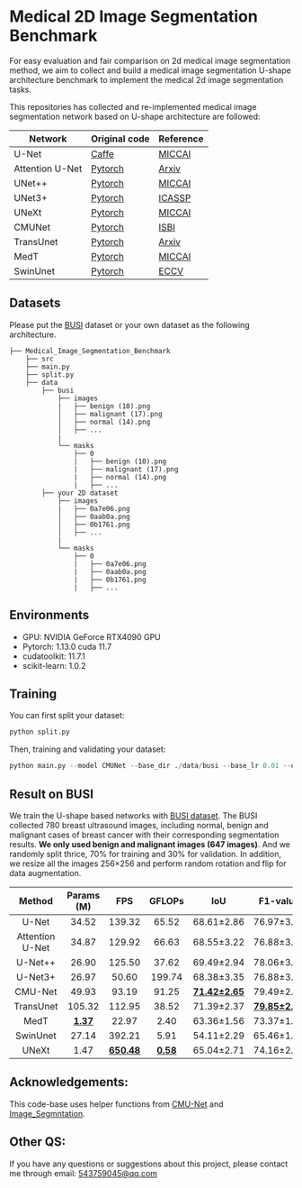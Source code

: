 # Medical 2D Image Segmentation Benchmark





For easy evaluation and fair comparison on 2d medical image segmentation method, we aim to collect and build a medical image segmentation U-shape architecture benchmark to implement the medical 2d image segmentation tasks.

This repositories has collected and re-implemented medical image segmentation network based on U-shape architecture are followed:

| Network         | Original code                                                | Reference                                                    |
| --------------- | ------------------------------------------------------------ | ------------------------------------------------------------ |
| U-Net           | [Caffe](http://lmb.informatik.uni-freiburg.de/people/ronneber/u-net) | [MICCAI](https://arxiv.org/pdf/1505.04597.pdf)               |
| Attention U-Net | [Pytorch](https://github.com/ozan-oktay/Attention-Gated-Networks) | [Arxiv](https://arxiv.org/pdf/1804.03999.pdf)                |
| UNet++          | [Pytorch](https://github.com/MrGiovanni/UNetPlusPlus)        | [MICCAI](https://www.ncbi.nlm.nih.gov/pmc/articles/PMC7329239/pdf/nihms-1600717.pdf) |
| UNet3+          | [Pytorch](https://github.com/ZJUGiveLab/UNet-Version)        | [ICASSP](https://arxiv.org/pdf/2004.08790)                   |
| UNeXt           | [Pytorch](https://github.com/jeya-maria-jose/UNeXt-pytorch)  | [MICCAI](https://arxiv.org/pdf/2203.04967.pdf)               |
| CMUNet          | [Pytorch](https://github.com/FengheTan9/CMU-Net)             | [ISBI](https://arxiv.org/abs/2210.13012)                     |
| TransUnet       | [Pytorch](https://github.com/Beckschen/TransUNet)            | [Arxiv](https://arxiv.org/pdf/2102.04306.pdf)                |
| MedT            | [Pytorch](https://github.com/jeya-maria-jose/Medical-Transformer) | [MICCAI](https://arxiv.org/pdf/2102.10662.pdf)               |
| SwinUnet        | [Pytorch](https://github.com/HuCaoFighting/Swin-Unet)        | [ECCV](https://arxiv.org/pdf/2105.05537.pdf)                 |

## Datasets

Please put the [BUSI](https://www.kaggle.com/aryashah2k/breast-ultrasound-images-dataset) dataset or your own dataset as the following architecture. 

```
├── Medical_Image_Segmentation_Benchmark
    ├── src
    ├── main.py
    ├── split.py
    ├── data
        ├── busi
            ├── images
            |   ├── benign (10).png
            │   ├── malignant (17).png
            │   ├── normal (14).png
            │   ├── ...
            |
            └── masks
                ├── 0
                |   ├── benign (10).png
                |   ├── malignant (17).png
                |   ├── normal (14).png
                |   ├── ...
        ├── your 2D dataset
            ├── images
            |   ├── 0a7e06.png
            │   ├── 0aab0a.png
            │   ├── 0b1761.png
            │   ├── ...
            |
            └── masks
                ├── 0
                |   ├── 0a7e06.png
                |   ├── 0aab0a.png
                |   ├── 0b1761.png
                |   ├── ...
```

## Environments

- GPU: NVIDIA GeForce RTX4090 GPU
- Pytorch: 1.13.0 cuda 11.7
- cudatoolkit: 11.7.1
- scikit-learn: 1.0.2

## Training

You can first split your dataset:

```python
python split.py
```

Then, training and validating your dataset:

```python
python main.py --model CMUNet --base_dir ./data/busi --base_lr 0.01 --epoch 300 --batch_size 4
```

## Result on BUSI

We train the U-shape based networks with [BUSI dataset](https://www.kaggle.com/aryashah2k/breast-ultrasound-images-dataset). The BUSI collected 780 breast ultrasound images, including normal, benign and malignant cases of breast cancer with their corresponding segmentation results. **We only used benign and malignant images (647 images)**. And we randomly split thrice, 70% for training and 30% for validation. In addition, we resize all the images 256×256 and perform random rotation and flip for data augmentation.

|     Method      |   Params (M)    |        FPS        |     GFLOPs      |          IoU          |       F1-value        |
| :-------------: | :-------------: | :---------------: | :-------------: | :-------------------: | :-------------------: |
|      U-Net      |      34.52      |      139.32       |      65.52      |      68.61±2.86       |      76.97±3.10       |
| Attention U-Net |      34.87      |      129.92       |      66.63      |      68.55±3.22       |      76.88±3.50       |
|     U-Net++     |      26.90      |      125.50       |      37.62      |      69.49±2.94       |      78.06±3.25       |
|     U-Net3+     |      26.97      |       50.60       |     199.74      |      68.38±3.35       |      76.88±3.68       |
|     CMU-Net     |      49.93      |       93.19       |      91.25      | **<u>71.42±2.65</u>** |      79.49±2.92       |
|    TransUnet    |     105.32      |      112.95       |      38.52      |      71.39±2.37       | **<u>79.85±2.59</u>** |
|      MedT       | **<u>1.37</u>** |       22.97       |      2.40       |      63.36±1.56       |      73.37±1.63       |
|    SwinUnet     |      27.14      |      392.21       |      5.91       |      54.11±2.29       |      65.46±1.91       |
|      UNeXt      |      1.47       | **<u>650.48</u>** | **<u>0.58</u>** |      65.04±2.71       |      74.16±2.84       |

## Acknowledgements:

This code-base uses helper functions from [CMU-Net](https://github.com/FengheTan9/CMU-Net) and [Image_Segmntation](https://github.com/LeeJunHyun/Image_Segmentation).

## Other QS:

If you have any questions or suggestions about this project, please contact me through email: 543759045@qq.com